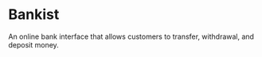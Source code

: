 # Bankist
An online bank interface that allows customers to transfer, withdrawal, and deposit money. 
